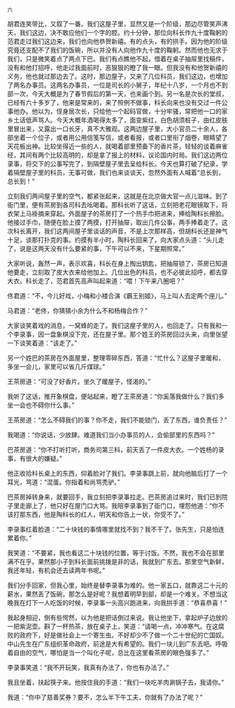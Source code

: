     六 

   胡君连笑带比，又叙了一番。我们这屋子里，显然又是一个阶级，那边尽管笑声沸天，我们这边，决不敢应他们一个字的腔。约十分钟，那位向科长作九十度鞠躬的范君走过我们这边来，我们也向他恭贺新禧。有的点头，有的拱手。因为他的阶级究竟还支配不了我们的饭碗，所以并没有人向他作九十度的鞠躬。然而他也无求于我们，只是微笑着点了两点下巴。我们有点瞧他不起，借着在桌子抽屉里找稿件，没有和他打招呼，他走过我面前时，恶狠狠的瞪了我一眼。但我没有和他贺新禧的义务，他也就过那边去了。这时，那边屋子，又来了几位科员，我们这边，也增加了两名办事员。这两名办事员，一位是司长的小舅子，年纪十八岁，一个月也不到部一次，今天大概是为了春节假后的第一天，也来画个到。另一名是次长的堂叔，已经有六十多岁了，他来是常来的，来了照例不做事，科长向来也没有交过一件公事他办。他以为，侄身居次长，只给他一个起码官做，十分牢骚，常把他一口的家乡土话低声骂人。今天大概年酒喝得太多了，面变紫红，白色胡须桩子，由红皮肤里冒出来，又露出一口长牙，真不大雅观。这两边屋子里，大小官员二十余人，各部坐着一个位子，或者用公用信笺写信，或者看报，或者口里衔了烟卷，眼睛望了天花板出神。比较坐得近一些的人，就喝着部里预备下的香片茶，轻轻的谈着麻雀经，其间有两个比较高明的，却是拿了报上的材料，议论国内时局。我们这边两位录事，将交下的公事写完了，到隔壁屋子里去呈给科长。今天也算打破了纪录，学着隔壁屋子里的科员，无事可做，我们也来谈谈天，忽然外面有人喊着“总长到，总长到！”

   立刻我们两间屋子里的空气，都紧张起来，这就是在北京做大官一点儿滋味。到了衙门里，便有茶房到各司科去吆喝着。那科长听了这话，立刻把老花眼镜取下，将衣架上马褂摘来穿起。外面屋子的茶房打了一个热手巾把进来，捧给陶科长擦脸。他接过手巾，随便在脸上摸了两摸，打开抽屉，取出几件公事，两手捧着走了。这次科长离开，我们这两间屋子里谈话的声音，不是上次那样高，但胡科长还是神气十足，谈那打扑克的事。约摸有半小时，陶科长回来了，向大家点头道：“头儿走了，说是这两天没有什么要紧的事，下午可以不来，下星期照常。”

   大家听说，轰然一声，表示欢喜，科长在身上掏出钥匙，把抽屉锁了，茶房已知道他要走，立刻取了皮大衣来给他加上。几位出色的科员，也不必彼此招呼，都去穿大衣。科长走了，范君首先高声叫起来道：“喂！下午来八圈吧？”

   佟君道：“不，今儿好戏，小梅和小楼合演《霸王别姬》，马上叫人去定两个座儿。”

   马君道：“老佟，你猜猜小余为什么不和杨梅合作？”

   大家谈笑着戏的消息，一窝蜂的走了。我们这屋子里的人，也回走了。只有我和一个李录事，因一盘象棋没下完，还在屋子里。那个姓王的茶房回过头来，向里张望一下谈笑着道：“该走了。”

   另一个姓巴的茶房在外面屋里，整理零碎东西，答道：“忙什么？这屋子里暖和，多坐一会儿，家里可以省几斤煤球。”

   王茶房道：“可没了好香片。坐久了暖屋子，怪渴的。”

   我听了这话，推开象棋盘，便站起来，瞪了王茶房道：“你奚落我做什么？我们多坐一会也不碍你什么事。”

   王茶房道：“怎么不碍我们的事？你不走，我们不能锁门，丢了东西，谁负责任？”

   我喝道：“你说话，少放肆。难道我们当小办事员的人，会偷部里的东西吗？”

   巴茶房道：“你不打听打听，商务司第三科，前天丢了一件皮大衣。一个姓杨的录事，有很大的嫌疑。”

   他正收拾科长桌上的东西，仰着脸对了我们。李录事跳上前，就向他脑后打了一个耳光，骂道：“混蛋。你指着和尚骂秃驴。”

   巴茶房掉转身来，就要回手，我立刻把李录事拉走。巴茶房追过来时，我们已到院子里走廊上了，他只好在屋门口大骂。我陪李录事到了衙门口，埋怨他道：“你不该打那东西，他是陶科长的红人，明天和你告上一状，你受不了。”

   李录事红着脸道：“二十块钱的事情哪里就找不到？我不干了。张先生，只是怕连累着你。”

   我笑道：“不要紧，我也看这二十块钱的位置，等于讨饭。不然，我也不会在部里满不在乎。果然那小子到科长面前挑拨是非的话，我就到广东去。那里空气新鲜，我还年轻，有机会还去读两年书呢。”

   我们分手回家，但我心里，始终是替李录事为难的。他一家五口，就靠这二十元的薪水，果然丢了饭碗，那怎么是好呢？我想着明早到部，却是一个难关。不想当这晚我在灯下一人吃饭的时候，李录事一头高兴跑进来，向我拱手道：“恭喜恭喜！”

   我起身相迎，倒有些愕然，以为他是把话倒过来说。我让他坐下，拿起炉子边放的一把紫泥壶。斟了一杯热茶，放在桌子上，笑道：“请喝一点，冲冲寒气。在这腐败的政府下，好是做社会上一个寄生虫。不好却少不了做一个二十世纪的亡国奴。中山先生在广东组织革命政府，前途是大有希望的。我们一块儿到广东去吧。呼吸着自由的空气，哪怕是当一个叫化子呢，总比在这里看茶房的眼色强多了。”

   李录事笑道：“我不开玩笑，我真有办法了，你也有办法了。”

   我且坐着，扶起筷子来。他按住我的手道：“我们一块吃羊肉涮锅子去，我请你。”

   我道：“你中了慈善奖券？要不，怎么半下午工夫，你就有了办法了呢？”

